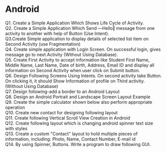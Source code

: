 # Android
Q1.	Create a Simple Application Which Shows Life Cycle of Activity. <br>
Q2.	Create a Simple Application Which Send ―Hello‖ message from one activity to another with help of Button (Use Intent). <br>
Q3.Create Simple application to display details of selected list item on Second Activity (use Fragmentation) <br>
Q4.	Create simple application with Login Screen. On successful login, gives message go to next Activity (Without Using Database). <br>
Q5.	Create First Activity to accept information like Student First Name, Middle Name, Last Name, Date of birth, Address, Email ID and display all information on Second Activity when user click on Submit button. <br>
Q6.	Design Following Screens Using Intents. On second activity take Button. On clicking it, it should Show Information of profile on Third activity. (Without Using Database) <br>
Q7.	Design following-add a border to an Android Layout <br>
Q8.	Design an Android Portrait and Landscape Screen Layout Example <br>
Q9.	Create the simple calculator shown below also perform appropriate operation <br>
Q10.	Create new contact for designing following layout <br>
Q11.	Create following Vertical Scroll View Creation in Android <br>
Q12.	Create following layout which is changing android spinner text size with styles <br>
Q13.	Create a custom "Contact" layout to hold multiple pieces of information, including: Photo, Name, Contact Number, E-mail id <br>
Q14.	By using Spinner, Buttons. Write a program to draw following GUI. <br>
